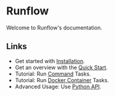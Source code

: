 # Runflow

Welcome to Runflow's documentation.

## Links

* Get started with [Installation](installation.md).
* Get an overview with the [Quick Start](quickstart.md).
* Tutorial: Run [Command](tasks/command.md) Tasks.
* Tutorial: Run [Docker Container](tasks/docker-run.md) Tasks.
* Advanced Usage: Use [Python API](python-api.md).
